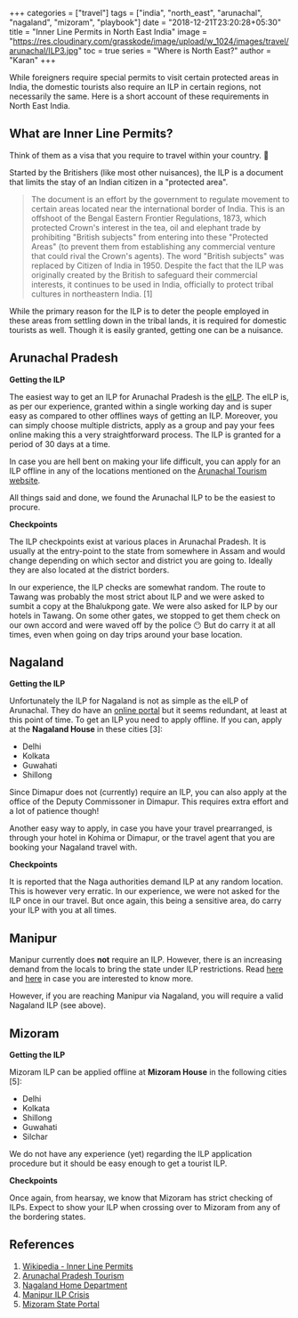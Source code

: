 +++
categories = ["travel"]
tags = ["india", "north_east", "arunachal", "nagaland", "mizoram", "playbook"]
date = "2018-12-21T23:20:28+05:30"
title = "Inner Line Permits in North East India"
image = "https://res.cloudinary.com/grasskode/image/upload/w_1024/images/travel/arunachal/ILP3.jpg"
toc = true
series = "Where is North East?"
author = "Karan"
+++

While foreigners require special permits to visit certain protected areas in India, the domestic tourists also require an ILP in certain regions, not necessarily the same. Here is a short account of these requirements in North East India.

## What are Inner Line Permits?

Think of them as a visa that you require to travel within your country. :grimacing:

Started by the Britishers (like most other nuisances), the ILP is a document that limits the stay of an Indian citizen in a "protected area".

> The document is an effort by the government to regulate movement to certain areas located near the international border of India. This is an offshoot of the Bengal Eastern Frontier Regulations, 1873, which protected Crown's interest in the tea, oil and elephant trade by prohibiting "British subjects" from entering into these "Protected Areas" (to prevent them from establishing any commercial venture that could rival the Crown's agents). The word "British subjects" was replaced by Citizen of India in 1950. Despite the fact that the ILP was originally created by the British to safeguard their commercial interests, it continues to be used in India, officially to protect tribal cultures in northeastern India. [1]

While the primary reason for the ILP is to deter the people employed in these areas from settling down in the tribal lands, it is required for domestic tourists as well. Though it is easily granted, getting one can be a nuisance.

## Arunachal Pradesh

**Getting the ILP**

The easiest way to get an ILP for Arunachal Pradesh is the [eILP](http://arunachalilp.com/). The eILP is, as per our experience, granted within a single working day and is super easy as compared to other offlines ways of getting an ILP. Moreover, you can simply choose multiple districts, apply as a group and pay your fees online making this a very straightforward process. The ILP is granted for a period of 30 days at a time.

In case you are hell bent on making your life difficult, you can apply for an ILP offline in any of the locations mentioned on the [Arunachal Tourism website](http://www.arunachaltourism.com/inner.php).

All things said and done, we found the Arunachal ILP to be the easiest to procure.

**Checkpoints**

The ILP checkpoints exist at various places in Arunachal Pradesh. It is usually at the entry-point to the state from somewhere in Assam and would change depending on which sector and district you are going to. Ideally they are also located at the district borders.

In our experience, the ILP checks are somewhat random. The route to Tawang was probably the most strict about ILP and we were asked to sumbit a copy at the Bhalukpong gate. We were also asked for ILP by our hotels in Tawang. On some other gates, we stopped to get them check on our own accord and were waved off by the police :no_mouth: But do carry it at all times, even when going on day trips around your base location.


## Nagaland

**Getting the ILP**

Unfortunately the ILP for Nagaland is not as simple as the eILP of Arunachal. They do have an [online portal](https://www.nagaland.gov.in/portal/portal/StatePortal/OnlineService/IssueILPService) but it seems redundant, at least at this point of time. To get an ILP you need to apply offline. If you can, apply at the **Nagaland House** in these cities [3]:

* Delhi
* Kolkata
* Guwahati
* Shillong

Since Dimapur does not (currently) require an ILP, you can also apply at the office of the Deputy Commissoner in Dimapur. This requires extra effort and a lot of patience though!

Another easy way to apply, in case you have your travel prearranged, is through your hotel in Kohima or Dimapur, or the travel agent that you are booking your Nagaland travel with.

**Checkpoints**

It is reported that the Naga authorities demand ILP at any random location. This is however very erratic. In our experience, we were not asked for the ILP once in our travel. But once again, this being a sensitive area, do carry your ILP with you at all times.


## Manipur

Manipur currently does **not** require an ILP. However, there is an increasing demand from the locals to bring the state under ILP restrictions. Read [here](https://www.indiatoday.in/who-is-what-is/story/what-is-inner-line-permit-people-manipur-are-demanding-260803-2015-09-02) and [here](https://www.newsclick.in/manipur-introduce-ilp-bill) in case you are interested to know more.

However, if you are reaching Manipur via Nagaland, you will require a valid Nagaland ILP (see above).

## Mizoram

**Getting the ILP**

Mizoram ILP can be applied offline at **Mizoram House** in the following cities [5]:

* Delhi
* Kolkata
* Shillong
* Guwahati
* Silchar

We do not have any experience (yet) regarding the ILP application procedure but it should be easy enough to get a tourist ILP.

**Checkpoints**

Once again, from hearsay, we know that Mizoram has strict checking of ILPs. Expect to show your ILP when crossing over to Mizoram from any of the bordering states.


## References

1. [Wikipedia - Inner Line Permits](https://en.wikipedia.org/wiki/Inner_Line_Permit)
2. [Arunachal Pradesh Tourism](http://www.arunachaltourism.com/inner.php)
3. [Nagaland Home Department](http://home.nagaland.gov.in/know-about/)
4. [Manipur ILP Crisis](https://www.indiatoday.in/who-is-what-is/story/what-is-inner-line-permit-people-manipur-are-demanding-260803-2015-09-02)
5. [Mizoram State Portal](https://mizoram.gov.in/page/get-in)

